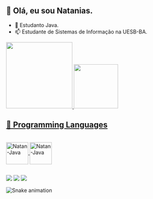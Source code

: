 ## 👋 Olá, eu sou Natanias.

- 🌱 Estudanto Java.
- 📫 Estudante de Sistemas de Informação na UESB-BA.

<div>
  <a href="https://github.com/natanias">
  <img height="180em" src="https://github-readme-stats.vercel.app/api?username=natanias&show_icons=true&theme=dracula&include_all_commits=true&count_private=true"/>
  <img height="120em" src="https://github-readme-stats.vercel.app/api/top-langs/?username=natanias&layout=compact&langs_count=20&theme=dracula"/>
</div>

## 🎯 Programming Languages  
  
<div style="display: inline_block"><br>
  <img align="center" alt="Natan-Java" height="60" width="60" src="https://cdn.jsdelivr.net/gh/devicons/devicon/icons/java/java-original-wordmark.svg" >
  <img align="center" alt="Natan-Java" height="60" width="60" src="https://cdn.jsdelivr.net/gh/devicons/devicon/icons/python/python-original.svg" >
</div>
  
  ##
  
  <div>
    <a href="nataniasdopb@gmail.com" target="_blank"><img src="https://img.shields.io/badge/Gmail-D14836?style=for-the-badge&logo=gmail&logoColor=white" target="_blank"></a>
    <a href="https://www.instagram.com/nathan_s0/" target="_blank"><img src="https://img.shields.io/badge/Instagram-E4405F?style=for-the-badge&logo=instagram&logoColor=white" target="_blank"></a>
    <a href="https://www.linkedin.com/in/natanias-santos-822939124/" target="_blank"><img src="https://img.shields.io/badge/LinkedIn-0077B5?style=for-the-badge&logo=linkedin&logoColor=white" target="_blank"></a>
    
    
  </div>
  
 ![Snake animation](https://github.com/natanias/natanias/blob/output/github-contribution-grid-snake.svg)
